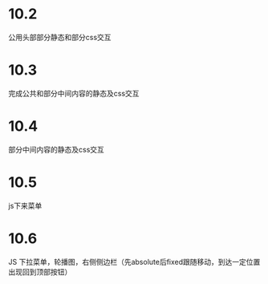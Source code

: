 # 10.2

公用头部部分静态和部分css交互

# 10.3
完成公共和部分中间内容的静态及css交互
# 10.4
部分中间内容的静态及css交互
# 10.5
js下来菜单
# 10.6
JS 下拉菜单，轮播图，右侧侧边栏（先absolute后fixed跟随移动，到达一定位置出现回到顶部按钮）